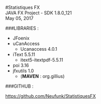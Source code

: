 #Statistiques FX 
\
JAVA FX Project  - SDK 1.8.0_121 \
May 05, 2017

###LIBRARIES :

- JFoenix
- uCanAccess
    - Ucanaccess 4.0.1
- iText 5.5.11
    - itext5-itextpdf-5.5.11
- poi 3.16
- jfxutils 1.0
    - (<b>MAVEN</b> : org.gillius)

###GITHUB :

https://github.com/Neufunk/StatistiquesFX